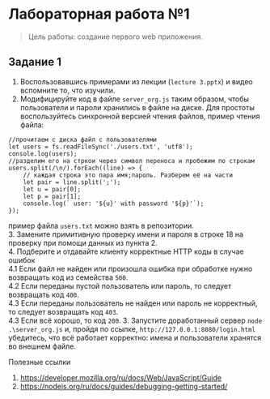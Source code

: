 # Лабораторная работа №1
> Цель работы: создание первого web приложения.

## Задание 1
1. Воспользовавшись примерами из лекции (``lecture 3.pptx``) и видео вспомните то, что изучили.
2. Модифицируйте код в файле ``server_org.js`` таким образом, чтобы пользователи и пароли хранились в файле на диске. Для простоты воспользуйтесь синхронной версией чтения файлов, пример чтения файла:
```
//прочитаем с диска файл с пользователями 
let users = fs.readFileSync('./users.txt', 'utf8');
console.log(users);
//разделим его на стркои через символ переноса и пробежим по строкам
users.split(/\n/).forEach((line) => {
    // каждая строка это пара имя;пароль. Разберем её на части
    let pair = line.split(';');
    let u = pair[0];
    let p = pair[1];
    console.log(` user: '${u}' with password '${p}'`);			
});
```
пример файла ``users.txt`` можно взять в репозитории.  
3. Замените примитивную проверку имени и пароля в строке 18 на проверку при помощи данных из пункта 2.  
4. Подберите и отдавайте клиенту корректные HTTP коды в случае ошибок  
4.1 Если файл не найден или произошла ошибка при обработке нужно возвращать код из семейства ``500``.  
4.2 Если переданы пустой пользователь или пароль, то следует возвращать код ``400``.  
4.3 Если переданы пользователь не найден или пароль не корректный, то следует возвращать код ``403``.  
4.3 Если всё хорошо, то код ``200``.
3. Запустите доработанный сервер ``node .\server_org.js`` и, пройдя по ссылке, ``http://127.0.0.1:8080/login.html`` убедитесь, что всё работает корректно: имена и пользователи хранятся во внешнем файле.

Полезные ссылки
1. https://developer.mozilla.org/ru/docs/Web/JavaScript/Guide
2. https://nodejs.org/ru/docs/guides/debugging-getting-started/
